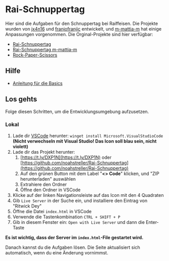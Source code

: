 # Rai-Schnuppertag

Hier sind die Aufgaben für den Schnuppertag bei Raiffeisen. Die Projekte wurden von [jx4n16](https://github.com/jx4n16) und [franjofranjic](https://github.com/franjofranjic) entwickelt, und [m-mattia-m](https://github.com/m-mattia-m) hat einige Anpassungen vorgenommen. Die Orginal-Projekte sind hier verfügbar:

- [Rai-Schnuppertag](https://github.com/franjofranjic/Rai-Schnuppertag)
- [Rai-Schnuppertag m-mattia-m](https://github.com/m-mattia-m/Rai-Schnuppertag)
- [Rock-Paper-Scissors](https://github.com/jx4n16/Rock-Paper-Scissors)

## Hilfe

- [Anleitung für die Basics](/anleitung.md)

## Los gehts

Folge diesen Schritten, um die Entwicklungsumgebung aufzusetzen. <!--- Du kannst entweder lokal auf dem Laptop arbeiten oder die Aufgaben in einer Web-basierten Umgebung lösen. -->

### Lokal

1. Lade dir [VSCode](https://code.visualstudio.com) herunter: `winget install Microsoft.VisualStudioCode` **(Nicht verwechseln mit Visual Studio! Das Icon soll blau sein, nicht violett)**
2. Lade dir das Projekt herunter:
   1. [https://t.ly/DXP1N](https://t.ly/DXP1N) oder [https://github.com/noahstreller/Rai-Schnuppertag](https://github.com/noahstreller/Rai-Schnuppertag)
   2. Auf den grünen Button mit dem Label "**<> Code**" klicken, und "ZIP herunterladen" auswählen
   3. Extrahiere den Ordner
   4. Öffne den Ordner in VSCode
3. Klicke auf der linken Navigationsleiste auf das Icon mit den 4 Quadraten
4. Gib `Live Server` in der Suche ein, und installiere den Eintrag von "Ritwick Dey"
5. Öffne die Datei `index.html` in VSCode
6. Verwende die Tastenkombination `CTRL + SHIFT + P`
7. Gib in diesem Fenster ein: `Open with Live Server` und dann die Enter-Taste

<!--- 
### Stackblitz

1. Navigiere zu [https://t.ly/HVjDZ](https://t.ly/HVjDZ) oder [https://stackblitz.com/~/github.com/noahstreller/Rai-Schnuppertag](https://stackblitz.com/~/github.com/noahstreller/Rai-Schnuppertag)
2. Klicke auf der linken Navigationsleiste auf das Icon mit den 4 Quadraten
3. Gib in der Suche ein: Five Server, und installiere den obersten Eintrag
4. Öffne die Datei `index.html` in VSCode
5. Verwende die Tastenkombination `CTRL + SHIFT + P`
6. Gib in diesem Fenster ein: `Five start` und dann die Enter-Taste
-->

**Es ist wichtig, dass der Server im `index.html`-File gestartet wird.**

Danach kannst du die Aufgaben lösen. Die Seite aktualisiert sich automatisch, wenn du eine Änderung vornimmst.

